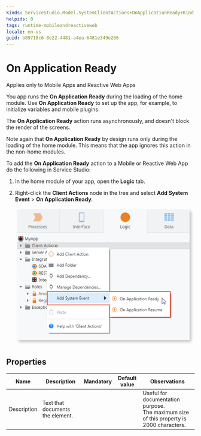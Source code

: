 ```yaml
---
kinds: ServiceStudio.Model.SystemClientActions+OnApplicationReady+Kind
helpids: 0
tags: runtime-mobileandreactiveweb
locale: en-us
guid: b89718c6-8e22-4481-a4ea-6481e349e206
---
```


# On Application Ready

<div class="info" markdown="1">

Applies only to Mobile Apps and Reactive Web Apps

</div>

You app runs the **On Application Ready** during the loading of the home module. Use **On Application Ready** to set up the app, for example, to initialize variables and mobile plugins.

The **On Application Ready** action runs asynchronously, and doesn't block the render of the screens.

Note again that **On Application Ready** by design runs only during the loading of the home module. This means that the app ignores this action in the non-home modules.

To add the **On Application Ready** action to a Mobile or Reactive Web App do the following in Service Studio:

1. In the home module of your app, open the **Logic** tab.

1. Right-click the **Client Actions** node in the tree and select **Add System Event** > **On Application Ready**.

    ![Systems Event in the context menu](images/ss-add-system-event-reactive.png)

## Properties

<table markdown="1">
<thead>
<tr>
<th>Name</th>
<th>Description</th>
<th>Mandatory</th>
<th>Default value</th>
<th>Observations</th>
</tr>
</thead>
<tbody>
<tr>
<td title="Description">Description</td>
<td>Text that documents the element.</td>
<td></td>
<td></td>
<td>Useful for documentation purpose.<br/>The maximum size of this property is 2000 characters.</td>
</tr>
</tbody>
</table>

